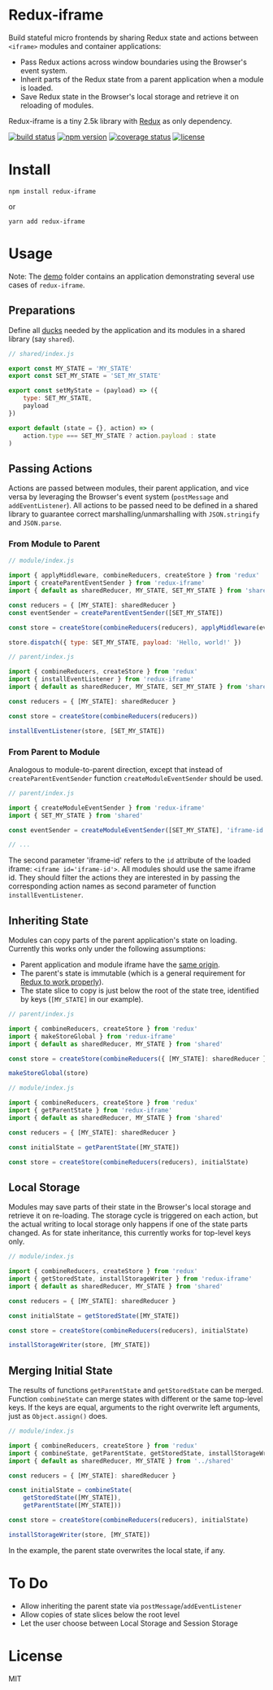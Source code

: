# Redux-iframe

Build stateful micro frontends by sharing Redux state and actions between `<iframe>` modules and container applications:
* Pass Redux actions across window boundaries using the Browser's event system.
* Inherit parts of the Redux state from a parent application when a module is loaded.
* Save Redux state in the Browser's local storage and retrieve it on reloading of modules.

Redux-iframe is a tiny 2.5k library with [Redux](https://github.com/reduxjs/redux) as only dependency.

[![build status](https://img.shields.io/travis/Webfleet-Solutions/redux-iframe/master.svg?style=flat-square)](https://travis-ci.org/Webfleet-Solutions/redux-iframe)
[![npm version](https://img.shields.io/npm/v/redux-iframe.svg?style=flat-square)](https://www.npmjs.com/package/redux-iframe)
[![coverage status](https://coveralls.io/repos/github/Webfleet-Solutions/redux-iframe/badge.svg?branch=master)](https://coveralls.io/github/Webfleet-Solutions/redux-iframe?branch=master)
[![license](http://img.shields.io/badge/license-MIT-blue.svg?style=flat)](https://opensource.org/licenses/MIT)

# Install
```
npm install redux-iframe
```
or
```
yarn add redux-iframe
```

# Usage

Note: The [demo](demo) folder contains an application demonstrating several use cases of `redux-iframe`.

## Preparations
Define all [ducks](https://github.com/erikras/ducks-modular-redux) needed by the application
and its modules in a shared library (say `shared`).

```javascript
// shared/index.js

export const MY_STATE = 'MY_STATE'
export const SET_MY_STATE = 'SET_MY_STATE'

export const setMyState = (payload) => ({
    type: SET_MY_STATE,
    payload
})

export default (state = {}, action) => (
    action.type === SET_MY_STATE ? action.payload : state
)
```

## Passing Actions
Actions are passed between modules, their parent application, and vice versa by leveraging the Browser's event system
(`postMessage` and `addEventListener`). All actions to be passed need to be defined in a shared library to guarantee
correct marshalling/unmarshalling with `JSON.stringify` and `JSON.parse`.

### From Module to Parent
```javascript
// module/index.js

import { applyMiddleware, combineReducers, createStore } from 'redux'
import { createParentEventSender } from 'redux-iframe'
import { default as sharedReducer, MY_STATE, SET_MY_STATE } from 'shared'

const reducers = { [MY_STATE]: sharedReducer }
const eventSender = createParentEventSender([SET_MY_STATE])

const store = createStore(combineReducers(reducers), applyMiddleware(eventSender))

store.dispatch({ type: SET_MY_STATE, payload: 'Hello, world!' })
```

```javascript
// parent/index.js

import { combineReducers, createStore } from 'redux'
import { installEventListener } from 'redux-iframe'
import { default as sharedReducer, MY_STATE, SET_MY_STATE } from 'shared'

const reducers = { [MY_STATE]: sharedReducer }

const store = createStore(combineReducers(reducers))

installEventListener(store, [SET_MY_STATE])
```
### From Parent to Module
Analogous to module-to-parent direction, except that instead of `createParentEventSender` function `createModuleEventSender` should be used. 
```javascript
// parent/index.js

import { createModuleEventSender } from 'redux-iframe'
import { SET_MY_STATE } from 'shared'

const eventSender = createModuleEventSender([SET_MY_STATE], 'iframe-id')

// ...
```
The second parameter 'iframe-id' refers to the `id` attribute of the loaded iframe: `<iframe id='iframe-id'>`.
All modules should use the same iframe id. They should filter the actions they are interested in by passing the
corresponding action names as second parameter of function `installEventListener`. 

## Inheriting State
Modules can copy parts of the parent application's state on loading. Currently this works only under the following assumptions:
* Parent application and module iframe have the [same origin](https://javascript.info/cross-window-communication#same-origin).
* The parent's state is immutable (which is a general requirement for
[Redux to work properly](https://redux.js.org/recipes/structuring-reducers/prerequisite-concepts#note-on-immutability-side-effects-and-mutation)).
* The state slice to copy is just below the root of the state tree, identified by keys (`[MY_STATE]` in our example).

```javascript
// parent/index.js

import { combineReducers, createStore } from 'redux'
import { makeStoreGlobal } from 'redux-iframe'
import { default as sharedReducer, MY_STATE } from 'shared'

const store = createStore(combineReducers({ [MY_STATE]: sharedReducer }))

makeStoreGlobal(store)
```

```javascript
// module/index.js

import { combineReducers, createStore } from 'redux'
import { getParentState } from 'redux-iframe'
import { default as sharedReducer, MY_STATE } from 'shared'

const reducers = { [MY_STATE]: sharedReducer }

const initialState = getParentState([MY_STATE])

const store = createStore(combineReducers(reducers), initialState)
```

## Local Storage
Modules may save parts of their state in the Browser's local storage and retrieve it on re-loading. The storage cycle is triggered on each action,
but the actual writing to local storage only happens if one of the state parts changed. As for state inheritance, this currently works for top-level
keys only. 

```javascript
// module/index.js

import { combineReducers, createStore } from 'redux'
import { getStoredState, installStorageWriter } from 'redux-iframe'
import { default as sharedReducer, MY_STATE } from 'shared'

const reducers = { [MY_STATE]: sharedReducer }

const initialState = getStoredState([MY_STATE])

const store = createStore(combineReducers(reducers), initialState)

installStorageWriter(store, [MY_STATE])
```

## Merging Initial State
The results of functions `getParentState` and `getStoredState` can be merged. Function `combineState` can merge states with different
or the same top-level keys. If the keys are equal, arguments to the right overwrite left arguments, just as `Object.assign()` does.

```javascript
// module/index.js

import { combineReducers, createStore } from 'redux'
import { combineState, getParentState, getStoredState, installStorageWriter } from 'redux-iframe'
import { default as sharedReducer, MY_STATE } from '../shared'

const reducers = { [MY_STATE]: sharedReducer }

const initialState = combineState(
    getStoredState([MY_STATE]),
    getParentState([MY_STATE]))

const store = createStore(combineReducers(reducers), initialState)

installStorageWriter(store, [MY_STATE])
```

In the example, the parent state overwrites the local state, if any.

# To Do
* Allow inheriting the parent state via `postMessage`/`addEventListener`
* Allow copies of state slices below the root level 
* Let the user choose between Local Storage and Session Storage

# License

MIT
